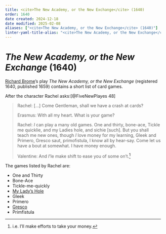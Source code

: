 ```yaml
---
title: <cite>The New Academy, or the New Exchange</cite> (1640)
order: 1640
date created: 2024-12-18
date modified: 2025-02-08
aliases: ["<cite>The New Academy, or the New Exchange</cite> (1640)"]
linter-yaml-title-alias: "<cite>The New Academy, or the New Exchange</cite> (1640)"
---
```


# <cite>The New Academy, or the New Exchange</cite> (1640)

<a href="https://en.wikipedia.org/wiki/Richard_Brome">Richard Brome</a>’s play <cite>The New Academy, or the New Exchange</cite> (registered 1640, published 1659) contains a short list of card games.

After the character Rachel asks:[@FiveNewPlayes 48]

> Rachel: […] Come Gentleman, shall we have a crash at cards? 
>
> Erasmus: With all my heart. What is your game? 
>
> Rachel: _I_ can play a many old games. One and thirty, bone-ace, Tickle me quicklie, and my Ladies hole, and sichie [such]. But you shall teach me new ones, though _I_ love money for my learning, Gleek and Primero, Gresco saut, primofistula, I know all by hear-say. Come let us have a bout at somewhat. I have money enough.
>
> Valentine: And _I_’le make shift to ease you of some on’t.[^makeshift]

[^makeshift]: i.e. I’ll make efforts to take your money.

The games listed by Rachel are:

- One and Thirty
- Bone-Ace
- Tickle-me-quickly
- [My Lady’s Hole](games/my-ladys-hole/my-ladys-hole.md)
- Gleek
- Primero
- [Gresco](games/gresco/gresco.md)
- Primfistula
